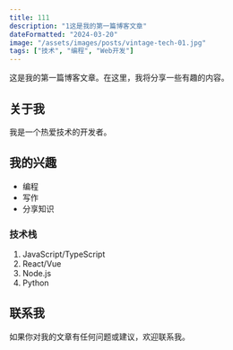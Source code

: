 ```yaml
---
title: 111
description: "1这是我的第一篇博客文章"
dateFormatted: "2024-03-20"
image: "/assets/images/posts/vintage-tech-01.jpg"
tags: ["技术", "编程", "Web开发"]
---
```


这是我的第一篇博客文章。在这里，我将分享一些有趣的内容。

## 关于我

我是一个热爱技术的开发者。

## 我的兴趣

- 编程
- 写作
- 分享知识

### 技术栈

1. JavaScript/TypeScript
2. React/Vue
3. Node.js
4. Python

## 联系我

如果你对我的文章有任何问题或建议，欢迎联系我。 
